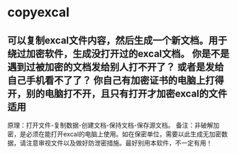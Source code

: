 # copyexcal
可以复制excal文件内容，然后生成一个新文档。用于绕过加密软件，生成没打开过的excal文档。
你是不是遇到过被加密的文档发给别人打不开了？
或者是发给自己手机看不了了？
你自己有加密证书的电脑上打得开，别的电脑打不开，且只有打开才加密excal的文件适用
------------
原理：打开文件-复制数据-创建文档-保持文档-保存源文档。
备注：非破解加密，是必须在能打开excal的电脑上使用。如在保密单位，需要以此生成无加密数据，请注意审视文件以及做好防泄密措施。最好别用本软件，不一定有用！

